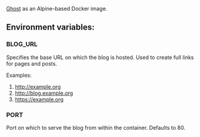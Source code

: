 [Ghost](https://github.com/TryGhost/Ghost) as an Alpine-based Docker image.

## Environment variables:

### BLOG_URL

Specifies the base URL on which the blog is hosted. Used to create full links for pages and posts.

Examples:

1. http://example.org
2. http://blog.example.org
3. https://example.org

### PORT

Port on which to serve the blog from within the container. Defaults to 80.
